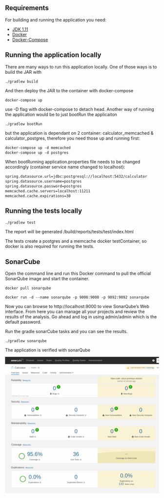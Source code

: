 ## Requirements

For building and running the application you need:

- [JDK 1.11](http://www.oracle.com/technetwork/java/javase/downloads/jdk8-downloads-2133151.html)
- [Docker](https://docs.docker.com/)
- [Docker-Compose](https://docs.docker.com/compose/)

## Running the application locally

There are many ways to run this application locally. One of those ways is to build the JAR with
```shell
./gradlew build
```
And then deploy the JAR to the container with docker-compose
```shell
docker-compose up
```
use -D flag with docker-compose to detach head. Another way of running the application would be to just bootRun the applicaiton
```shell
./gradlew bootRun
```
but the application is dependant on 2 container: calculator_memcached & calculator_postgres, therefore you need those up and running first: 
```
docker-compose up -d memcached
docker-compose up -d postgres
```
When bootRunning application.properties file needs to be changed accordingly (container service name changed to localhost): 
```
spring.datasource.url=jdbc:postgresql://localhost:5432/calculator
spring.datasource.username=postgres
spring.datasource.password=postgres
memcached.cache.servers=localhost:11211
memcached.cache.expirations=30
```

## Running the tests locally
```
./gradlew test
```
The report will be generated /build/reports/tests/test/index.html

The tests create a postgres and a memcache docker testContainer, so docker is also required for running the tests.

## SonarCube

Open the command line and run this Docker command to pull the official SonarQube image and start the container.
```
docker pull sonarqube

```

```
docker run -d --name sonarqube -p 9000:9000 -p 9092:9092 sonarqube
```


Now you can browse to http://localhost:9000 to view SonarQube’s Web interface. From here you can manage all your projects and review the results of the analysis. Go ahead and log in using admin/admin which is the default password.

Run the gradle sonarCube tasks and you can see the results.

```
./gradlew sonarqube
```

The application is verified with sonarQube

 ![]( sonar.png) 